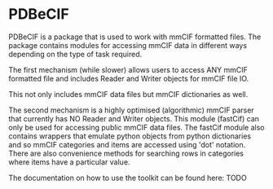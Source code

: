 # PDBeCIF

PDBeCIF is a package that is used to work with mmCIF formatted files. The package
contains modules for accessing mmCIF data in different ways depending
on the type of task required.

The first mechanism (while slower) allows users to access ANY mmCIF formatted
file and includes Reader and Writer objects for mmCIF file IO.

This not only includes mmCIF data files but mmCIF dictionaries as well.

The second mechanism is a highly optimised (algorithmic) mmCIF parser that
currently has NO Reader and Writer objects. This module (fastCif) can only be
used for accessing public mmCIF data files.
The fastCif module also contains wrappers that emulate python objects from
python dictionaries and so mmCIF categories and items are accessed using 'dot'
notation. There are also convenience methods for searching rows in categories
where items have a particular value.

The documentation on how to use the toolkit can be found here: TODO
